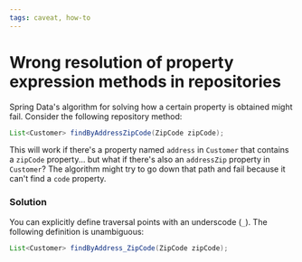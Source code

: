 ```yaml
---
tags: caveat, how-to
---
```


# Wrong resolution of property expression methods in repositories
Spring Data's algorithm for solving how a certain property is obtained might fail. Consider the following repository method:

```java
List<Customer> findByAddressZipCode(ZipCode zipCode);
```

This will work if there's a property named `address` in `Customer` that contains a `zipCode` property... but what if there's also an `addressZip` property in `Customer`? The algorithm might try to go down that path and fail because it can't find a `code` property.

### Solution
You can explicitly define traversal points with an underscode (`_`). The following definition is unambiguous:

```java
List<Customer> findByAddress_ZipCode(ZipCode zipCode);
```
